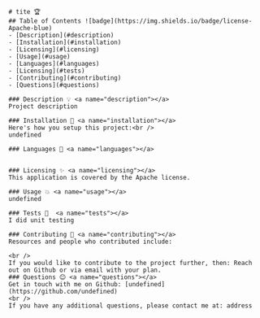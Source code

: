 
    # tite 🏆 
    ## Table of Contents ![badge](https://img.shields.io/badge/license-Apache-blue)
    - [Description](#description)
    - [Installation](#installation)
    - [Licensing](#licensing)
    - [Usage](#usage)
    - [Languages](#languages)
    - [Licensing](#tests)
    - [Contributing](#contributing)
    - [Questions](#questions)

    ### Description 💡 <a name="description"></a>
    Project description 

    ### Installation 💾 <a name="installation"></a>
    Here's how you setup this project:<br />
    undefined  

    ### Languages 🧰 <a name="languages"></a>
      

    ### Licensing ✨ <a name="licensing"></a> 
    This application is covered by the Apache license. 

    ### Usage 💥 <a name="usage"></a> 
    undefined 

    ### Tests 💎  <a name="tests"></a> 
    I did unit testing 

    ### Contributing 🤝 <a name="contributing"></a> 
    Resources and people who contributed include:  

    <br />
    If you would like to contribute to the project further, then: Reach out on Github or via email with your plan. 
    ### Questions 😊 <a name="questions"></a> 
    Get in touch with me on Github: [undefined](https://github.com/undefined)
    <br />
    If you have any additional questions, please contact me at: address
